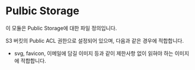 # Pulbic Storage

이 모듈은 Public Storage에 대한 파일 정의입니다.

S3 버킷의 Public ACL 권한으로 설정되어 있으며, 다음과 같은 경우에 적합합니다.

- svg, favicon, 이메일에 담길 이미지 등과 같이 제한사항 없이 읽혀야 하는 이미지에 적합합니다.
